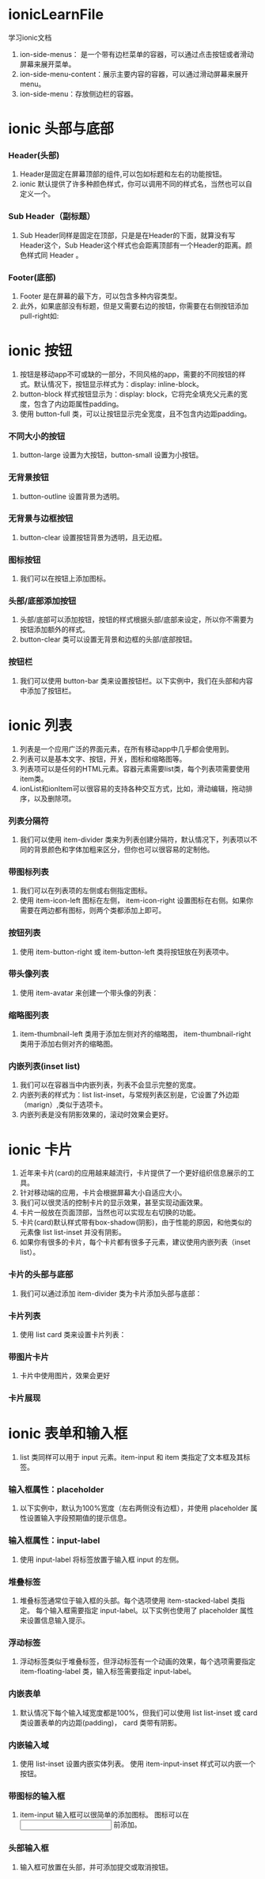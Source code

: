 # ionicLearnFile
学习ionic文档

1. ion-side-menus： 是一个带有边栏菜单的容器，可以通过点击按钮或者滑动屏幕来展开菜单。
2. ion-side-menu-content：展示主要内容的容器，可以通过滑动屏幕来展开menu。
3. ion-side-menu：存放侧边栏的容器。


# ionic 头部与底部

### Header(头部)
1. Header是固定在屏幕顶部的组件,可以包如标题和左右的功能按钮。
2. ionic 默认提供了许多种颜色样式，你可以调用不同的样式名，当然也可以自定义一个。

### Sub Header（副标题）
1. Sub Header同样是固定在顶部，只是是在Header的下面，就算没有写Header这个，Sub Header这个样式也会距离顶部有一个Header的距离。颜色样式同 Header 。

### Footer(底部)
1. Footer 是在屏幕的最下方，可以包含多种内容类型。
2. 此外，如果底部没有标题，但是又需要右边的按钮，你需要在右侧按钮添加 pull-right如:

# ionic 按钮
1. 按钮是移动app不可或缺的一部分，不同风格的app，需要的不同按钮的样式。默认情况下，按钮显示样式为：display: inline-block。
2. button-block 样式按钮显示为：display: block，它将完全填充父元素的宽度，包含了内边距属性padding。
3. 使用 button-full 类，可以让按钮显示完全宽度，且不包含内边距padding。

### 不同大小的按钮
1. button-large 设置为大按钮，button-small 设置为小按钮。

### 无背景按钮
1. button-outline 设置背景为透明。

### 无背景与边框按钮
1. button-clear 设置按钮背景为透明，且无边框。

### 图标按钮
1. 我们可以在按钮上添加图标。

### 头部/底部添加按钮
1. 头部/底部可以添加按钮，按钮的样式根据头部/底部来设定，所以你不需要为按钮添加额外的样式。
2. button-clear 类可以设置无背景和边框的头部/底部按钮。

### 按钮栏
1. 我们可以使用 button-bar 类来设置按钮栏。以下实例中，我们在头部和内容中添加了按钮栏。

# ionic 列表
1. 列表是一个应用广泛的界面元素，在所有移动app中几乎都会使用到。
2. 列表可以是基本文字、按钮，开关，图标和缩略图等。
3. 列表项可以是任何的HTML元素。容器元素需要list类，每个列表项需要使用item类。
4. ionList和ionItem可以很容易的支持各种交互方式，比如，滑动编辑，拖动排序，以及删除项。

### 列表分隔符
1. 我们可以使用 item-divider 类来为列表创建分隔符，默认情况下，列表项以不同的背景颜色和字体加粗来区分，但你也可以很容易的定制他。

### 带图标列表
1. 我们可以在列表项的左侧或右侧指定图标。
2. 使用 item-icon-left 图标在左侧， item-icon-right 设置图标在右侧。如果你需要在两边都有图标，则两个类都添加上即可。

### 按钮列表
1. 使用 item-button-right 或 item-button-left 类将按钮放在列表项中。

### 带头像列表
1. 使用 item-avatar 来创建一个带头像的列表：

### 缩略图列表
1. item-thumbnail-left 类用于添加左侧对齐的缩略图， item-thumbnail-right 类用于添加右侧对齐的缩略图。

### 内嵌列表(inset list)
1. 我们可以在容器当中内嵌列表，列表不会显示完整的宽度。
2. 内嵌列表的样式为：list list-inset，与常规列表区别是，它设置了外边距（marign）,类似于选项卡。
3. 内嵌列表是没有阴影效果的，滚动时效果会更好。

# ionic 卡片
1. 近年来卡片(card)的应用越来越流行，卡片提供了一个更好组织信息展示的工具。
2. 针对移动端的应用，卡片会根据屏幕大小自适应大小。
3. 我们可以很灵活的控制卡片的显示效果，甚至实现动画效果。
4. 卡片一般放在页面顶部，当然也可以实现左右切换的功能。
5. 卡片(card)默认样式带有box-shadow(阴影)，由于性能的原因，和他类似的元素像 list list-inset 并没有阴影。
6. 如果你有很多的卡片，每个卡片都有很多子元素，建议使用内嵌列表（inset list）。

### 卡片的头部与底部
1. 我们可以通过添加 item-divider 类为卡片添加头部与底部：

### 卡片列表
1. 使用 list card 类来设置卡片列表：

### 带图片卡片
1. 卡片中使用图片，效果会更好

### 卡片展现


# ionic 表单和输入框
1. list 类同样可以用于 input 元素。item-input 和 item 类指定了文本框及其标签。

### 输入框属性：placeholder
1. 以下实例中，默认为100%宽度（左右两侧没有边框），并使用 placeholder 属性设置输入字段预期值的提示信息。

### 输入框属性：input-label
1. 使用 input-label 将标签放置于输入框 input 的左侧。

### 堆叠标签
1. 堆叠标签通常位于输入框的头部。每个选项使用 item-stacked-label 类指定。 每个输入框需要指定 input-label。以下实例也使用了 placeholder 属性来设置信息输入提示。

###  浮动标签
1. 浮动标签类似于堆叠标签，但浮动标签有一个动画的效果，每个选项需要指定 item-floating-label 类，输入标签需要指定 input-label。

### 内嵌表单
1. 默认情况下每个输入域宽度都是100%，但我们可以使用 list list-inset 或 card 类设置表单的内边距(padding)， card 类带有阴影。

### 内嵌输入域
1. 使用 list-inset 设置内嵌实体列表。 使用 item-input-inset 样式可以内嵌一个按钮。

### 带图标的输入框
1. item-input 输入框可以很简单的添加图标。 图标可以在 <input> 前添加。

### 头部输入框
1. 输入框可放置在头部，并可添加提交或取消按钮。
